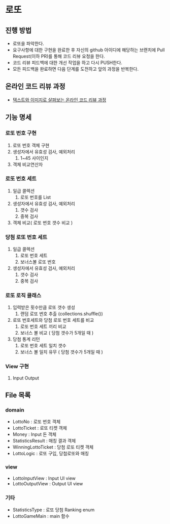 # 로또
## 진행 방법
* 로또을 파악한다.
* 요구사항에 대한 구현을 완료한 후 자신의 github 아이디에 해당하는 브랜치에 Pull Request(이하 PR)를 통해 코드 리뷰 요청을 한다.
* 코드 리뷰 피드백에 대한 개선 작업을 하고 다시 PUSH한다.
* 모든 피드백을 완료하면 다음 단계를 도전하고 앞의 과정을 반복한다.

## 온라인 코드 리뷰 과정
* [텍스트와 이미지로 살펴보는 온라인 코드 리뷰 과정](https://github.com/next-step/nextstep-docs/tree/master/codereview)

## 기능 명세

### 로또 번호 구현
1. 로또 번호 객체 구현
2. 생성자에서 유효성 검사, 예외처리
   1. 1~45 사이인지
3. 객체 비교연산자

### 로또 번호 세트
1. 일급 콜렉션 
    1. 로또 번호를 List
2. 생성자에서 유효성 검사, 예외처리
    1. 갯수 검사
    2. 중복 검사
3. 객체 비교( 로또 번호 갯수 비교 )

### 당첨 로또 번호 세트
1. 일급 콜렉션 
    1. 로또 번호 세트
    2. 보너스볼 로또 번호
2. 생성자에서 유효성 검사, 예외처리
    1. 갯수 검사
    2. 중복 검사

### 로또 로직 클래스
1. 입력받은 횟수만큼 로또 갯수 생성
    1. 랜덤 로또 번호 추출 (collections.shuffle())
2. 로또 번호세트와 당첨 로또 번호 세트를 비교
    1. 로또 번호 세트 끼리 비교
    2. 보너스 볼 비교 ( 당첨 갯수가 5개일 때 )
3. 당첨 통계 리턴
    1. 로또 번호 세트 일치 갯수
    2. 보너스 볼 일치 유무 ( 당첨 갯수가 5개일 때 )

### View 구현
1. Input Output

## File 목록
### domain
- LottoNo : 로또 번호 객체
- LottoTicket : 로또 티켓 객체
- Money : Input 돈 객체
- StatisticsResult : 매칭 결과 객체
- WinningLottoTicket : 당첨 로또 티켓 객체
- LottoLogic : 로또 구입, 당첨로또와 매칭

### view
- LottoInputView : Input UI view
- LottoOutputView : Output UI view

### 기타
- StatisticsType : 로또 당첨 Ranking enum
- LottoGameMain : main 함수
